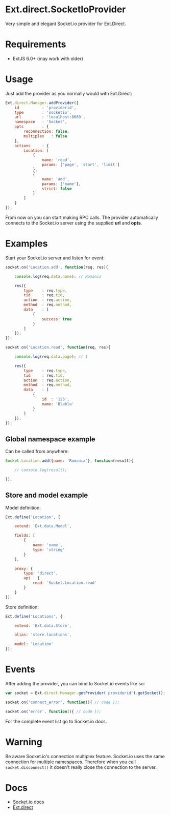# Ext.direct.SocketIoProvider
Very simple and elegant Socket.io provider for Ext.Direct.

# Requirements
- ExtJS 6.0+ (may work with older)

# Usage

Just add the provider as you normally would with Ext.Direct:

```javascript
Ext.direct.Manager.addProvider({
    id          : 'providerid',
    type        : 'socketio',
    url         : 'localhost:8080',
    namespace   : 'Socket',
    opts        : {
        reconnection: false,
        multiplex   : false
    },
    actions     : {
        Location: [
            {
                name: 'read',
                params: ['page', 'start', 'limit']
            },
            {
                name: 'add',
                params: ['name'],
                strict: false
            }
        ]
    }
});
```

From now on you can start making RPC calls.
The provider automatically connects to the Socket.io server using the supplied **url** and **opts**.

# Examples

Start your Socket.io server and listen for event:

```javascript
socket.on('Location.add', function(req, res){

    console.log(req.data.name); // Romania

    res({
        type    : req.type,
        tid     : req.tid,
        action  : req.action,
        method  : req.method,
        data    : [
            {
                success: true
            }
        ]
    });
});

socket.on('Location.read', function(req, res){

    console.log(req.data.page); // 1

    res({
        type    : req.type,
        tid     : req.tid,
        action  : req.action,
        method  : req.method,
        data    : [
            {
                id  : '123',
                name: 'Blabla'
            }
        ]
    });
});

```

## Global namespace example

Can be called from anywhere:

```javascript
Socket.Location.add({name: 'Romania'}, function(result){

    // console.log(result);

});
```

## Store and model example

Model definition:

```javascript
Ext.define('Location', {

    extend: 'Ext.data.Model',

    fields: [
        {
            name: 'name',
            type: 'string'
        }
    ],

    proxy: {
        type: 'direct',
        api : {
            read: 'Socket.Location.read'
        }
    }
});
```

Store definition:

```javascript
Ext.define('Locations', {

    extend: 'Ext.data.Store',

    alias: 'store.locations',

    model: 'Location'
});

```

# Events

After adding the provider, you can bind to Socket.io events like so:

```javascript
var socket = Ext.direct.Manager.getProvider('providerid').getSocket();

socket.on('connect_error', function(){ // code });

socket.on('error', function(){ // code });
```

For the complete event list go to Socket.io docs.

# Warning

Be aware Socket.io's connection multiplex feature. Socket.io uses the same connection for multiple namespaces. Therefore when you call `socket.disconnect()` it doesn't really close the connection to the server.

# Docs

- [Socket.io docs](http://socket.io/docs/)
- [Ext.direct](http://docs.sencha.com/extjs/6.0/backend_connectors/direct/specification.html)